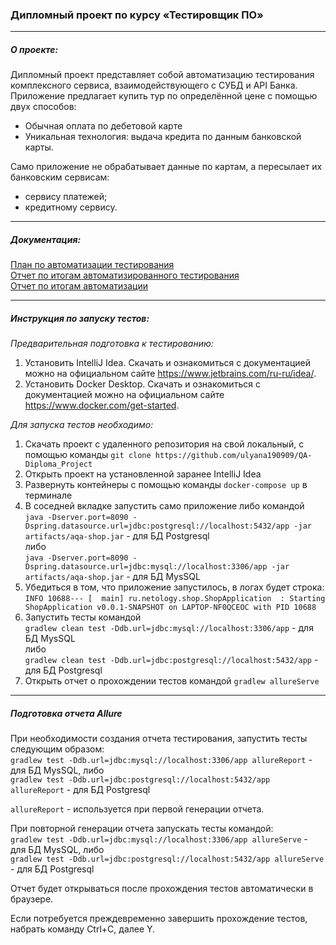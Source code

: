 ### Дипломный проект по курсу «Тестировщик ПО»
___
##### О проекте:
Дипломный проект представляет собой автоматизацию тестирования комплексного сервиса, взаимодействующего с СУБД и API Банка.  
Приложение предлагает купить тур по определённой цене с помощью двух способов:  
* Обычная оплата по дебетовой карте  
* Уникальная технология: выдача кредита по данным банковской карты.  
 
Само приложение не обрабатывает данные по картам, а пересылает их банковским сервисам:
* сервису платежей;
* кредитному сервису.
___
##### Документация:
[План по автоматизации тестирования](https://github.com/ulyana190909/QA-Diploma_Project/blob/master/documents/Plan.md/ "План по автомазации тестирования")  
[Отчет по итогам автоматизированного тестирования](https://github.com/ulyana190909/QA-Diploma_Project/blob/master/documents/Report.md/ "Отчет по итогам автоматизированного тестирования")  
[Отчет по итогам автоматизации](https://github.com/ulyana190909/QA-Diploma_Project/blob/master/documents/Summary.md/ "Отчет по итогам автоматизации")  

___
##### **Инструкция по запуску тестов:**

_Предварительная подготовка к тестированию:_
1. Установить IntelliJ Idea. Скачать и ознакомиться с документацией можно на официальном сайте https://www.jetbrains.com/ru-ru/idea/.
2. Установить Docker Desktop. Скачать и ознакомиться с документацией можно на официальном сайте https://www.docker.com/get-started.

_Для запуска тестов необходимо:_
1. Скачать проект с удаленного репозитория на свой локальный, с помощью команды `git clone https://github.com/ulyana190909/QA-Diploma_Project`
2. Открыть проект на установленной заранее IntelliJ Idea
3. Развернуть контейнеры с помощью команды `docker-compose up` в терминале
4. В соседней вкладке запустить само приложение либо командой   
`java -Dserver.port=8090 -Dspring.datasource.url=jdbc:postgresql://localhost:5432/app -jar artifacts/aqa-shop.jar` - для БД Postgresql  
либо  
`java -Dserver.port=8090 -Dspring.datasource.url=jdbc:mysql://localhost:3306/app -jar artifacts/aqa-shop.jar` - для БД MysSQL  
5. Убедиться в том, что приложение запустилось, в логах будет строка:  
`INFO 10688--- [  main] ru.netology.shop.ShopApplication  : Starting ShopApplication v0.0.1-SNAPSHOT on LAPTOP-NF0QCEOC with PID 10688`
6. Запустить тесты командой  
`gradlew clean test -Ddb.url=jdbc:mysql://localhost:3306/app` -  для БД MysSQL  
либо  
`gradlew clean test -Ddb.url=jdbc:postgresql://localhost:5432/app` - для БД Postgresql  
7. Открыть отчет о прохождении тестов командой `gradlew allureServe`
___
##### **Подготовка отчета Allure**
При необходимости создания отчета тестирования, запустить тесты следующим образом:   
`gradlew test -Ddb.url=jdbc:mysql://localhost:3306/app аllureReport` -  для БД MysSQL, либо  
`gradlew test -Ddb.url=jdbc:postgresql://localhost:5432/app аllureReport` - для БД Postgresql  

`allureReport` - используется при первой генерации отчета.  

При повторной генерации отчета запускать тесты командой:  
`gradlew test -Ddb.url=jdbc:mysql://localhost:3306/app allureServe` -  для БД MysSQL, либо  
`gradlew test -Ddb.url=jdbc:postgresql://localhost:5432/app allureServe` - для БД Postgresql  

Отчет будет открываться после прохождения тестов автоматически в браузере.  

Если потребуется преждевременно завершить прохождение тестов, набрать команду Ctrl+C, далее Y.
